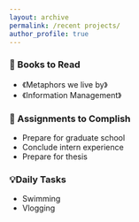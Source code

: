 ```yaml
---
layout: archive
permalink: /recent projects/
author_profile: true
---
```



### 📖 Books to Read
- 《Metaphors we live by》
- 《Information Management》

### 📝 Assignments to Complish
- Prepare for graduate school
- Conclude intern experience
- Prepare for thesis

### 💡Daily Tasks 
- Swimming 
- Vlogging
